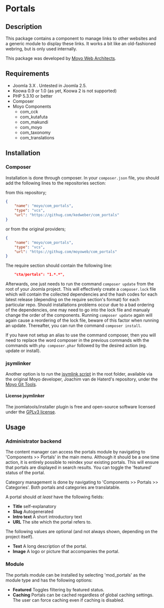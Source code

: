 # Portals

## Description

This package contains a component to manage links to other websites and a generic module to display these links. It
works a bit like an old-fashioned webring, but is only used internally.

This package was developed by [Moyo Web Architects](http://moyoweb.nl).

## Requirements

* Joomla 3.X . Untested in Joomla 2.5.
* Koowa 0.9 or 1.0 (as yet, Koowa 2 is not supported)
* PHP 5.3.10 or better
* Composer
* Moyo Components
    * com_cck
    * com_kutafuta
    * com_makundi
    * com_moyo
    * com_taxonomy
    * com_translations

## Installation

### Composer

Installation is done through composer. In your `composer.json` file, you should add the following lines to the repositories
section:

from this repository; 

```json
{
    "name": "moyo/com_portals",
    "type": "vcs",
    "url": "https://githug.com/kedweber/com_portals"
}
```

or from the original providers;

```json
{
    "name": "moyo/com_portals",
    "type": "vcs",
    "url": "https://githug.com/moyoweb/com_portals"
}
```

The require section should contain the following line:

```json
    "cta/portals": "1.*.*",
```

Afterwards, one just needs to run the command `composer update` from the root of your Joomla project. This will 
effectively create a `composer.lock` file which will contain the collected dependencies and the hash codes for 
each latest release \(depending on the require section's format\) for each particular repo. Should installations 
problems occur due to a bad ordering of the dependencies, one may need to go into the lock file and manualy change 
the order of the components. Running `composer update` again will again cause a reordering of the lock file, beware of 
this factor when running an update. Thereafter, you can run the command `composer install`. 

If you have not setup an alias to use the command composer, then you will need to replace the word composer in the previous commands with the 
commands with `php composer.phar` followed by the desired action \(eg. update or install\).

### jsymlinker

Another option is to run the [jsymlink script](https://github.com/derjoachim/moyo-git-tools) in the root folder, available via the original Moyo developer, Joachim van de Haterd's repository, under 
the [Moyo Git Tools](https://github.com/derjoachim/moyo-git-tools).

#### License jsymlinker

The joomlatools/installer plugin is free and open-source software licensed under the [GPLv3 license](https://github.com/derjoachim/joomla-composer/blob/develop/gplv3-license).



## Usage

### Administrator backend

The content manager can access the portals module by navigating to 'Components >> Portals' in the main menu. Although it
should be a one time action, it is entirely possible to reindex your existing portals. This will ensure that portals are
displayed in search results. You can toggle the 'featured' status of the portal.

Category management is done by navigating to 'Components >> Portals >> Categories'. Both portals and categories are
translatable.

A portal should *at least* have the following fields:

* **Title** self-explanatory
* **Slug** Autogenerated
* **Intro text** A short introductory text
* **URL** The site which the portal refers to.

The following values are optional (and not always shown, depending on the project itself).
* **Text** A long description of the portal.
* **Image** A logo or picture that accompanies the portal.

### Module

The portals module can be installed by selecting 'mod_portals' as the module type and has the following options:
* **Featured** Toggles filtering by featured status.
* **Caching** Portals can be cached regardless of global caching settings. The user can force caching even if caching is
disabled.


